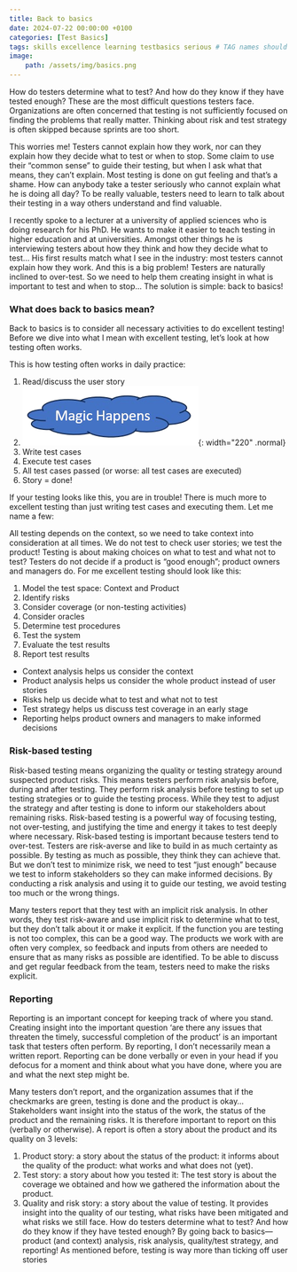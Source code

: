 ```yaml
---
title: Back to basics
date: 2024-07-22 00:00:00 +0100
categories: [Test Basics]
tags: skills excellence learning testbasics serious # TAG names should always be lowercase
image:
    path: /assets/img/basics.png
---
```


How do testers determine what to test? And how do they know if they have tested enough? These are the most difficult questions testers face. Organizations are often concerned that testing is not sufficiently focused on finding the problems that really matter. Thinking about risk and test strategy is often skipped because sprints are too short.

This worries me! Testers cannot explain how they work, nor can they explain how they decide what to test or when to stop. Some claim to use their “common sense” to guide their testing, but when I ask what that means, they can’t explain. Most testing is done on gut feeling and that’s a shame. How can anybody take a tester seriously who cannot explain what he is doing all day? To be really valuable, testers need to learn to talk about their testing in a way others understand and find valuable.

I recently spoke to a lecturer at a university of applied sciences who is doing research for his PhD. He wants to make it easier to teach testing in higher education and at universities. Amongst other things he is interviewing testers about how they think and how they decide what to test… His first results match what I see in the industry: most testers cannot explain how they work. And this is a big problem! Testers are naturally inclined to over-test. So we need to help them creating insight in what is important to test and when to stop…  The solution is simple: back to basics!

### What does back to basics mean?

Back to basics is to consider all necessary activities to do excellent testing! Before we dive into what I mean with excellent testing, let’s look at how testing often works.

This is how testing often works in daily practice:

1. Read/discuss the user story
2. ![Magic](/assets/img/magic-happens.png){: width="220" .normal}
3. Write test cases
4. Execute test cases
5. All test cases passed (or worse: all test cases are executed)
6. Story = done!

If your testing looks like this, you are in trouble! There is much more to excellent testing than just writing test cases and executing them. Let me name a few:

All testing depends on the context, so we need to take context into consideration at all times.
We do not test to check user stories; we test the product!
Testing is about making choices on what to test and what not to test?
Testers do not decide if a product is “good enough”; product owners and managers do.
For me excellent testing should look like this:

1. Model the test space: Context and Product
2. Identify risks
3. Consider coverage (or non-testing activities)
4. Consider oracles
5. Determine test procedures
6. Test the system
7. Evaluate the test results
8. Report test results


- Context analysis helps us consider the context
- Product analysis helps us consider the whole product instead of user stories
- Risks help us decide what to test and what not to test
- Test strategy helps us discuss test coverage in an early stage 
- Reporting helps product owners and managers to make informed decisions

### Risk-based testing

Risk-based testing means organizing the quality or testing strategy around suspected product risks. This means testers perform risk analysis before, during and after testing. They perform risk analysis before testing to set up testing strategies or to guide the testing process. While they test to adjust the strategy and after testing is done to inform our stakeholders about remaining risks. Risk-based testing is a powerful way of focusing testing, not over-testing, and justifying the time and energy it takes to test deeply where necessary. Risk-based testing is important because testers tend to over-test. Testers are risk-averse and like to build in as much certainty as possible. By testing as much as possible, they think they can achieve that. But we don’t test to minimize risk, we need to test “just enough” because we test to inform stakeholders so they can make informed decisions. By conducting a risk analysis and using it to guide our testing, we avoid testing too much or the wrong things.

Many testers report that they test with an implicit risk analysis. In other words, they test risk-aware and use implicit risk to determine what to test, but they don’t talk about it or make it explicit. If the function you are testing is not too complex, this can be a good way. The products we work with are often very complex, so feedback and inputs from others are needed to ensure that as many risks as possible are identified. To be able to discuss and get regular feedback from the team, testers need to make the risks explicit.

### Reporting

Reporting is an important concept for keeping track of where you stand. Creating insight into the important question ‘are there any issues that threaten the timely, successful completion of the product’ is an important task that testers often perform. By reporting, I don’t necessarily mean a written report. Reporting can be done verbally or even in your head if you defocus for a moment and think about what you have done, where you are and what the next step might be.

Many testers don’t report, and the organization assumes that if the checkmarks are green, testing is done and the product is okay… Stakeholders want insight into the status of the work, the status of the product and the remaining risks. It is therefore important to report on this (verbally or otherwise). A report is often a story about the product and its quality on 3 levels:

1. Product story: a story about the status of the product: it informs about the quality of the product: what works and what does not (yet).
2. Test story: a story about how you tested it: The test story is about the coverage we obtained and how we gathered the information about the product.
3. Quality and risk story: a story about the value of testing. It provides insight into the quality of our testing, what risks have been mitigated and what risks we still face.
How do testers determine what to test? And how do they know if they have tested enough? By going back to basics—product (and context) analysis, risk analysis, quality/test strategy, and reporting! As mentioned before, testing is way more than ticking off user stories
